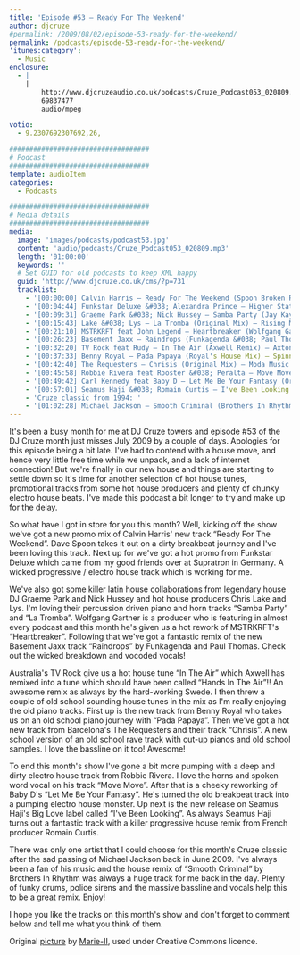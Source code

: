 ```yaml
---
title: 'Episode #53 – Ready For The Weekend'
author: djcruze
#permalink: /2009/08/02/episode-53-ready-for-the-weekend/
permalink: /podcasts/episode-53-ready-for-the-weekend/
'itunes:category':
  - Music
enclosure:
  - |
    |
        http://www.djcruzeaudio.co.uk/podcasts/Cruze_Podcast053_020809.mp3
        69837477
        audio/mpeg

votio:
  - 9.2307692307692,26,

###################################
# Podcast
###################################
template: audioItem
categories:
  - Podcasts

###################################
# Media details
###################################
media:
  image: 'images/podcasts/podcast53.jpg'
  content: 'audio/podcasts/Cruze_Podcast053_020809.mp3'
  length: '01:00:00'
  keywords: ''
  # Set GUID for old podcasts to keep XML happy
  guid: 'http://www.djcruze.co.uk/cms/?p=731'
  tracklist:
    - '[00:00:00] Calvin Harris – Ready For The Weekend (Spoon Broken Remix) – Fly Eye'
    - '[00:04:44] Funkstar Deluxe &#038; Alexandra Prince – Higher State (Continental Club Mix) – Supratron'
    - '[00:09:31] Graeme Park &#038; Nick Hussey – Samba Party (Jay Kay Mix) – Muzik-K Records'
    - '[00:15:43] Lake &#038; Lys – La Tromba (Original Mix) – Rising Music'
    - '[00:21:10] MSTRKRFT feat John Legend – Heartbreaker (Wolfgang Gartner Remix) – Dim Mak'
    - '[00:26:23] Basement Jaxx – Raindrops (Funkagenda &#038; Paul Thomas Redux) – XL Recordings'
    - '[00:32:20] TV Rock feat Rudy – In The Air (Axwell Remix) – Axtone'
    - '[00:37:33] Benny Royal – Pada Papaya (Royal's House Mix) – Spinnin Records'
    - '[00:42:40] The Requesters – Chrisis (Original Mix) – Moda Music'
    - '[00:45:58] Robbie Rivera feat Rooster &#038; Peralta – Move Move (DJ Observer &#038; Daniel Heathcliff Mix) – Juicy Music'
    - '[00:49:42] Carl Kennedy feat Baby D – Let Me Be Your Fantasy (Original Mix) – Wasted Youth'
    - '[00:57:01] Seamus Haji &#038; Romain Curtis – I've Been Looking (Romain Curtis Club Mix) – Big Love'
    - 'Cruze classic from 1994: '
    - '[01:02:28] Michael Jackson – Smooth Criminal (Brothers In Rhythm House Mix) – Remiks'
---
```


It's been a busy month for me at DJ Cruze towers and episode #53 of the DJ Cruze month just misses July 2009 by a couple of days. Apologies for this episode being a bit late. I've had to contend with a house move, and hence very little free time while we unpack, and a lack of internet connection! But we're finally in our new house and things are starting to settle down so it's time for another selection of hot house tunes, promotional tracks from some hot house producers and plenty of chunky electro house beats. I've made this podcast a bit longer to try and make up for the delay.

So what have I got in store for you this month? Well, kicking off the show we've got a new promo mix of Calvin Harris' new track &#8220;Ready For The Weekend&#8221;. Dave Spoon takes it out on a dirty breakbeat journey and I've been loving this track. Next up for we've got a hot promo from Funkstar Deluxe which came from my good friends over at Supratron in Germany. A wicked progressive / electro house track which is working for me.

We've also got some killer latin house collaborations from legendary house DJ Graeme Park and Nick Hussey and hot house producers Chris Lake and Lys. I'm loving their percussion driven piano and horn tracks &#8220;Samba Party&#8221; and &#8220;La Tromba&#8221;. Wolfgang Gartner is a producer who is featuring in almost every podcast and this month he's given us a hot rework of MSTRKRFT's &#8220;Heartbreaker&#8221;. Following that we've got a fantastic remix of the new Basement Jaxx track &#8220;Raindrops&#8221; by Funkagenda and Paul Thomas. Check out the wicked breakdown and vocoded vocals!

Australia's TV Rock give us a hot house tune &#8220;In The Air&#8221; which Axwell has remixed into a tune which should have been called &#8220;Hands In The Air&#8221;!! An awesome remix as always by the hard-working Swede. I then threw a couple of old school sounding house tunes in the mix as I'm really enjoying the old piano tracks. First up is the new track from Benny Royal who takes us on an old school piano journey with &#8220;Pada Papaya&#8221;. Then we've got a hot new track from Barcelona's The Requesters and their track &#8220;Chrisis&#8221;. A new school version of an old school rave track with cut-up pianos and old school samples. I love the bassline on it too! Awesome!

To end this month's show I've gone a bit more pumping with a deep and dirty electro house track from Robbie Rivera. I love the horns and spoken word vocal on his track &#8220;Move Move&#8221;. After that is a cheeky reworking of Baby D's &#8220;Let Me Be Your Fantasy&#8221;. He's turned the old breakbeat track into a pumping electro house monster. Up next is the new release on Seamus Haji's Big Love label called &#8220;I've Been Looking&#8221;. As always Seamus Haji turns out a fantastic track with a killer progressive house remix from French producer Romain Curtis.

There was only one artist that I could choose for this month's Cruze classic after the sad passing of Michael Jackson back in June 2009. I've always been a fan of his music and the house remix of &#8220;Smooth Criminal&#8221; by Brothers In Rhythm was always a huge track for me back in the day. Plenty of funky drums, police sirens and the massive bassline and vocals help this to be a great remix. Enjoy!

I hope you like the tracks on this month's show and don't forget to comment below and tell me what you think of them.

Original [picture][4] by [Marie-II][5], used under Creative Commons licence.

[1]: http://www.djcruze.co.uk/cms/wp-content/uploads/2009/07/podcast53.jpg
[2]: http://www.djcruze.co.uk/cms/wp-content/DownloadButton.gif
[3]: http://www.djcruzeaudio.co.uk/podcasts/Cruze_Podcast053_020809.mp3
[4]: http://www.flickr.com/photos/grrrl/262288685/
[5]: http://www.flickr.com/photos/grrrl/
